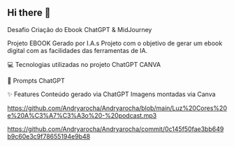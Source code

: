 ## Hi there 👋          

Desafio Criação do Ebook ChatGPT & MidJourney 

Projeto EBOOK Gerado por I.A.s
Projeto com o objetivo de gerar um ebook digital com as facilidades das ferramentas de IA. 


💻 Tecnologias utilizadas no projeto
ChatGPT
CANVA

🧠 Prompts
ChatGPT


✨ Features
Conteúdo gerado via ChatGPT
Imagens montadas via Canva 

https://github.com/Andryarocha/Andryarocha/blob/main/Luz%20Cores%20e%20A%C3%A7%C3%A3o%20-%20podcast.mp3


https://github.com/Andryarocha/Andryarocha/commit/0c145f50fae3bb649b9c60e3c9f78655194e9b48  

<!--
**Andryarocha/Andryarocha** is a ✨ _special_ ✨ repository because its `README.md` (this file) appears on your GitHub profile.

Here are some ideas to get you started:

- 🌱 I’m currently learning about Inteligence Artificial and copilot
- 😄 Pronouns: she / her
-->
